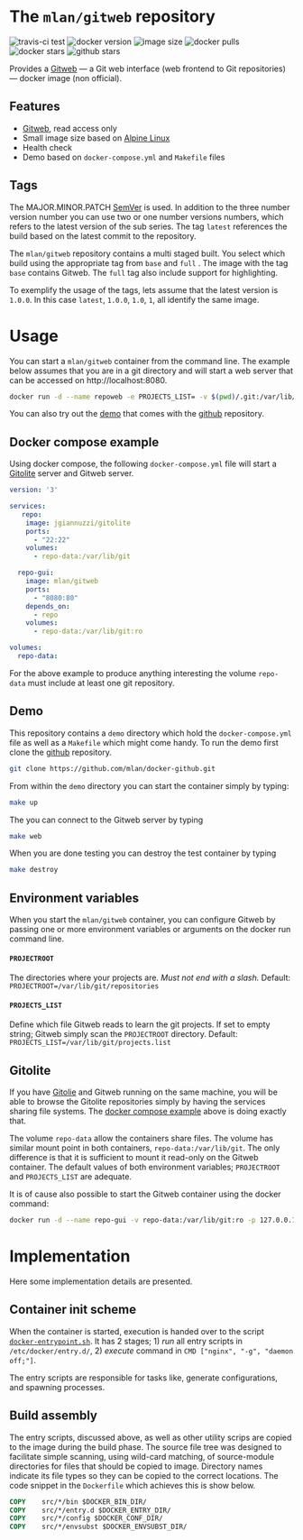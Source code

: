 # The `mlan/gitweb` repository

![travis-ci test](https://img.shields.io/travis/mlan/docker-gitweb.svg?label=build&style=flat-square&logo=travis)
![docker version](https://img.shields.io/docker/v/mlan/gitweb?label=version&style=flat-square&logo=docker)
![image size](https://img.shields.io/docker/image-size/mlan/gitweb/latest.svg?label=size&style=flat-square&logo=docker)
![docker pulls](https://img.shields.io/docker/pulls/mlan/gitweb.svg?label=pulls&style=flat-square&logo=docker)
![docker stars](https://img.shields.io/docker/stars/mlan/gitweb.svg?label=stars&style=flat-square&logo=docker)
![github stars](https://img.shields.io/github/stars/mlan/docker-gitweb.svg?label=stars&style=flat-square&logo=github)

Provides a [Gitweb](https://git-scm.com/docs/gitweb) — a Git web interface (web frontend to Git repositories) — docker image (non official).

## Features

- [Gitweb](https://git-scm.com/docs/gitweb), read access only
- Small image size based on [Alpine Linux](https://alpinelinux.org/)
- Health check
- Demo based on `docker-compose.yml` and `Makefile` files

## Tags

The MAJOR.MINOR.PATCH [SemVer](https://semver.org/)
is used. In addition to the three number version number you can use two or
one number versions numbers, which refers to the latest version of the sub series.
The tag `latest` references the build based on the latest commit to the repository.

The `mlan/gitweb` repository contains a multi staged built. You select which build using the appropriate tag from `base` and `full` . The image with the tag `base` contains Gitweb.
The `full` tag also include support for highlighting.

To exemplify the usage of the tags, lets assume that the latest version is `1.0.0`. In this case `latest`, `1.0.0`, `1.0`, `1`, all identify the same image.

# Usage

You can start a `mlan/gitweb` container from the command line. The example below assumes that you are in a git directory and will start a web server that can be accessed on http://localhost:8080.

```bash
docker run -d --name repoweb -e PROJECTS_LIST= -v $(pwd)/.git:/var/lib/git:ro -p 127.0.0.1:8080:80 mlan/gitweb
```

You can also try out the [demo](#demo) that comes with the [github](https://github.com/mlan/docker-gitweb) repository.

## Docker compose example

Using docker compose, the following `docker-compose.yml` file will start a [Gitolite](https://gitolite.com/gitolite/) server and Gitweb server.

```yaml
version: '3'

services:
   repo:
    image: jgiannuzzi/gitolite
    ports:
      - "22:22"
    volumes:
      - repo-data:/var/lib/git

  repo-gui:
    image: mlan/gitweb
    ports:
      - "8080:80"
    depends_on:
      - repo
    volumes:
      - repo-data:/var/lib/git:ro

volumes:
  repo-data:
```

For the above example to produce anything interesting the volume `repo-data` must include at least one git repository.

## Demo

This repository contains a `demo` directory which hold the `docker-compose.yml` file as well as a `Makefile` which might come handy. To run the demo first clone the [github](https://github.com/mlan/docker-asterisk) repository.

```bash
git clone https://github.com/mlan/docker-github.git
```

From within the `demo` directory you can start the container simply by typing:

```bash
make up
```

The you can connect to the Gitweb server by typing

```bash
make web
```

When you are done testing you can destroy the test container by typing

```bash
make destroy
```

## Environment variables

When you start the `mlan/gitweb` container, you can configure Gitweb by passing one or more environment variables or arguments on the docker run command line.

#### `PROJECTROOT`

The directories where your projects are. *Must not end with a slash.*
Default: `PROJECTROOT=/var/lib/git/repositories`

#### `PROJECTS_LIST`

Define which file Gitweb reads to learn the git projects. If set to empty string; Gitweb simply scan the `PROJECTROOT` directory.
Default: `PROJECTS_LIST=/var/lib/git/projects.list`

## Gitolite

If you have [Gitolie](https://gitolite.com/gitolite/) and Gitweb running on the same machine, you will be able to browse the Gitolite repositories simply by having the services sharing file systems. The [docker compose example](#docker-compose-example) above is doing exactly that.

The volume `repo-data` allow the containers share files. The volume has similar mount point in both containers, `repo-data:/var/lib/git`. The only difference is that it is sufficient to mount it read-only on the Gitweb container. The default values of both environment variables; `PROJECTROOT` and `PROJECTS_LIST` are adequate.

It is of cause also possible to start the Gitweb container using the docker command:

```bash
docker run -d --name repo-gui -v repo-data:/var/lib/git:ro -p 127.0.0.1:8080:80 mlan/gitweb
```

# Implementation

Here some implementation details are presented.

## Container init scheme

When the container is started, execution is handed over to the script [`docker-entrypoint.sh`](src/docker/bin/docker-entrypoint.sh). It has 2 stages; 1) *run* all entry scripts in `/etc/docker/entry.d/`, 2) *execute* command in `CMD ["nginx", "-g", "daemon off;"]`.

The entry scripts are responsible for tasks like, generate configurations, and spawning processes.

## Build assembly

The entry scripts, discussed above, as well as other utility scrips are copied to the image during the build phase. The source file tree was designed to facilitate simple scanning, using wild-card matching, of source-module directories for files that should be copied to image. Directory names indicate its file types so they can be copied to the correct locations. The code snippet in the `Dockerfile` which achieves this is show below.

```dockerfile
COPY	src/*/bin $DOCKER_BIN_DIR/
COPY	src/*/entry.d $DOCKER_ENTRY_DIR/
COPY	src/*/config $DOCKER_CONF_DIR/
COPY	src/*/envsubst $DOCKER_ENVSUBST_DIR/
```
